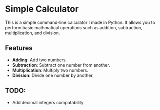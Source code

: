 # Simple Calculator

This is a simple command-line calculator I made in Python. It allows you to perform basic mathmatical operations such as addition, subtraction, multiplication, and division.

## Features

- **Adding**: Add two numbers.
- **Subtraction**: Subtract one number from another.
- **Multiplication**: Multiply two numbers.
- **Division**: Divide one number by another.

## TODO:
- Add decimal integers compatability
